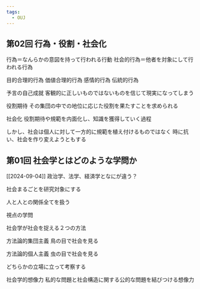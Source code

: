 ```yaml
---
tags:
  - OUJ
---
```

## 第02回 行為・役割・社会化
行為＝なんらかの意図を持って行われる行動
社会的行為＝他者を対象にして行われる行為

目的合理的行為
価値合理的行為
感情的行為
伝統的行為

予言の自己成就
客観的に正しいものではないものを信じて現実になってしまう

役割期待
その集団の中での地位に応じた役割を果たすことを求められる

社会化
役割期待や規範を内面化し、知識を獲得していく過程

しかし、社会は個人に対して一方的に規範を植え付けるものではなく
時に抗い、社会を作り変えようともする

## 第01回 社会学とはどのような学問か
[[2024-09-04]]
政治学、法学、経済学となにが違う？

社会まるごとを研究対象にする

人と人との関係全てを扱う

視点の学問

社会学が社会を捉える２つの方法

方法論的集団主義
鳥の目で社会を見る

方法論的個人主義
虫の目で社会を見る

どちらかの立場に立って考察する

社会学的想像力
私的な問題と社会構造に関する公的な問題を結びつける想像力